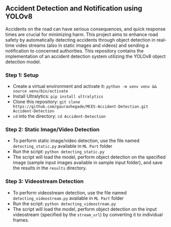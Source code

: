 ## Accident Detection and Notification using YOLOv8

Accidents on the road can have serious consequences, and quick response times are crucial for minimizing harm. This project aims to enhance road safety by automatically detecting accidents through object detection in real-time video streams (also in static images and videos) and sending a notification to concerned authorities. This repository contains the implementation of an accident detection system utilizing the YOLOv8 object detection model.

### Step 1: Setup

- Create a virtual environment and activate it: `python -m venv venv && source venv/bin/activate`
- Install Ultralytics: `pip install ultralytics`
- Clone this repository: `git clone https://github.com/gauravhegade/MCES-Accident-Detection.git Accident-Detection`
- `cd` into the directory: `cd Accident-Detection`

### Step 2: Static Image/Video Detection

- To perform static image/video detection, use the file named `detecting_static.py` available in `ML Part` folder
- Run the script: `python detecting_static.py`
- The script will load the model, perform object detection on the specified image (sample input images available in sample input folder), and save the results in the `results` directory.

### Step 3: Videostream Detection

- To perform videostream detection, use the file named `detecting_videostream.py` available in `ML Part` folder
- Run the script: `python detecting_videostream.py`
- The script will load the model, perform object detection on the input videostream (specified by the `stream_url`) by converting it to individual frames.
